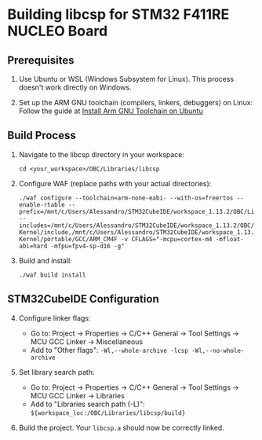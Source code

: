 # Building libcsp for STM32 F411RE NUCLEO Board

## Prerequisites

1. Use Ubuntu or WSL (Windows Subsystem for Linux). This process doesn't work directly on Windows.

2. Set up the ARM GNU toolchain (compilers, linkers, debuggers) on Linux:
   Follow the guide at [Install Arm GNU Toolchain on Ubuntu](https://lindevs.com/install-arm-gnu-toolchain-on-ubuntu)

## Build Process

1. Navigate to the libcsp directory in your workspace:
   ```
   cd <your_workspace>/OBC/Libraries/libcsp
   ```

2. Configure WAF (replace paths with your actual directories):
   ```
   ./waf configure --toolchain=arm-none-eabi- --with-os=freertos --enable-rtable --prefix=/mnt/c/Users/Alessandro/STM32CubeIDE/workspace_1.13.2/OBC/Libraries --includes=/mnt/c/Users/Alessandro/STM32CubeIDE/workspace_1.13.2/OBC/Middlewares/Third_Party/FreeRTOS-Kernel/include,/mnt/c/Users/Alessandro/STM32CubeIDE/workspace_1.13.2/OBC/Core/Inc,/mnt/c/Users/Alessandro/STM32CubeIDE/workspace_1.13.2/OBC/Middlewares/Third_Party/FreeRTOS-Kernel/portable/GCC/ARM_CM4F -v CFLAGS="-mcpu=cortex-m4 -mfloat-abi=hard -mfpu=fpv4-sp-d16 -g"
   ```

3. Build and install:
   ```
   ./waf build install
   ```

## STM32CubeIDE Configuration

4. Configure linker flags:
   - Go to: Project -> Properties -> C/C++ General -> Tool Settings -> MCU GCC Linker -> Miscellaneous
   - Add to "Other flags": `-Wl,--whole-archive -lcsp -Wl,--no-whole-archive`

5. Set library search path:
   - Go to: Project -> Properties -> C/C++ General -> Tool Settings -> MCU GCC Linker -> Libraries
   - Add to "Libraries search path (-L)": `${workspace_loc:/OBC/Libraries/libcsp/build}`

6. Build the project. Your `libcsp.a` should now be correctly linked.